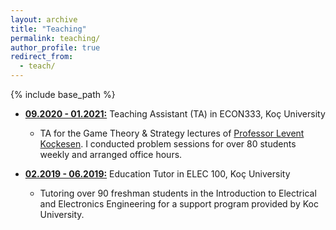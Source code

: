 ```yaml
---
layout: archive
title: "Teaching"
permalink: teaching/
author_profile: true
redirect_from:
  - teach/
---
```


{% include base_path %}

* <b><ins>09.2020 - 01.2021:</ins></b> Teaching Assistant (TA) in ECON333, Koç University
  * TA for the Game Theory & Strategy lectures of [Professor Levent Koçkesen](https://sites.google.com/view/lkockesen/home). I conducted problem sessions for over 80 students weekly and arranged office hours.

* <b><ins>02.2019 - 06.2019:</ins></b> Education Tutor in ELEC 100, Koç University
  * Tutoring over 90 freshman students in the Introduction to Electrical and Electronics
Engineering for a support program provided by Koc University.